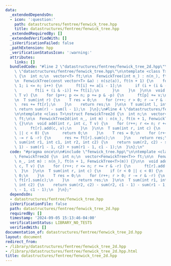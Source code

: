 ```yaml
---
data:
  _extendedDependsOn:
  - icon: ':question:'
    path: datastructures/fentree/fenwick_tree.hpp
    title: datastructures/fentree/fenwick_tree.hpp
  _extendedRequiredBy: []
  _extendedVerifiedWith: []
  _isVerificationFailed: false
  _pathExtension: hpp
  _verificationStatusIcon: ':warning:'
  attributes:
    links: []
  bundledCode: "#line 2 \"datastructures/fentree/fenwick_tree_2d.hpp\"\n\n#line 2\
    \ \"datastructures/fentree/fenwick_tree.hpp\"\n\ntemplate <class T>\nstruct FenwickTree\
    \ {\n  int n;\n  vector<T> ft;\n\n  FenwickTree(int n_) : n(n_), ft(n + 1) {}\n\
    \n  FenwickTree(const vector<T> &a) : n(sz(a)), ft(n + 1) {\n    for (int i =\
    \ 1; i <= n; i++) {\n      ft[i] += a[i - 1];\n      if (i + (i & -i) <= n) {\n\
    \        ft[i + (i & -i)] += ft[i];\n      }\n    }\n  }\n\n  void add(int p,\
    \ T v) {\n    for (p++; p <= n; p += p & -p) {\n      ft[p] += v;\n    }\n  }\n\
    \n  T sum(int r) {\n    T res = 0;\n    for (r++; r > 0; r -= r & -r) {\n    \
    \  res += ft[r];\n    }\n    return res;\n  }\n\n  T sum(int l, int r) {\n   \
    \ return sum(r) - sum(l - 1);\n  }\n};\n#line 4 \"datastructures/fentree/fenwick_tree_2d.hpp\"\
    \n\ntemplate <class T>\nstruct FenwickTree2d {\n  int n;\n  vector<FenwickTree<T>>\
    \ ft;\n\n  FenwickTree2d(int n_, int m) : n(n_), ft(n + 1, FenwickTree<T>(m))\
    \ {}\n\n  void add(int r, int c, T v) {\n    for (r++; r <= n; r += r & -r) {\n\
    \      ft[r].add(c, v);\n    }\n  }\n\n  T sum(int r, int c) {\n    if (r < 0\
    \ || c < 0) {\n      return 0;\n    }\n    T res = 0;\n    for (r++; r > 0; r\
    \ -= r & -r) {\n      res += ft[r].sum(c);\n    }\n    return res;\n  }\n\n  T\
    \ sum(int r1, int c1, int r2, int c2) {\n    return sum(r2, c2) - sum(r2, c1 -\
    \ 1) - sum(r1 - 1, c2) + sum(r1 - 1, c1 - 1);\n  }\n};\n"
  code: "#pragma once\n\n#include \"fenwick_tree.hpp\"\n\ntemplate <class T>\nstruct\
    \ FenwickTree2d {\n  int n;\n  vector<FenwickTree<T>> ft;\n\n  FenwickTree2d(int\
    \ n_, int m) : n(n_), ft(n + 1, FenwickTree<T>(m)) {}\n\n  void add(int r, int\
    \ c, T v) {\n    for (r++; r <= n; r += r & -r) {\n      ft[r].add(c, v);\n  \
    \  }\n  }\n\n  T sum(int r, int c) {\n    if (r < 0 || c < 0) {\n      return\
    \ 0;\n    }\n    T res = 0;\n    for (r++; r > 0; r -= r & -r) {\n      res +=\
    \ ft[r].sum(c);\n    }\n    return res;\n  }\n\n  T sum(int r1, int c1, int r2,\
    \ int c2) {\n    return sum(r2, c2) - sum(r2, c1 - 1) - sum(r1 - 1, c2) + sum(r1\
    \ - 1, c1 - 1);\n  }\n};"
  dependsOn:
  - datastructures/fentree/fenwick_tree.hpp
  isVerificationFile: false
  path: datastructures/fentree/fenwick_tree_2d.hpp
  requiredBy: []
  timestamp: '2024-09-05 15:13:46-04:00'
  verificationStatus: LIBRARY_NO_TESTS
  verifiedWith: []
documentation_of: datastructures/fentree/fenwick_tree_2d.hpp
layout: document
redirect_from:
- /library/datastructures/fentree/fenwick_tree_2d.hpp
- /library/datastructures/fentree/fenwick_tree_2d.hpp.html
title: datastructures/fentree/fenwick_tree_2d.hpp
---
```


